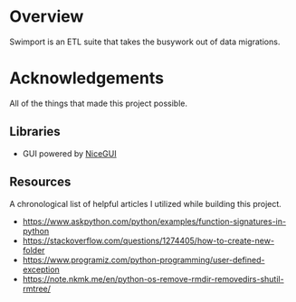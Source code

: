 # Overview

Swimport is an ETL suite that takes the busywork out of data migrations.

# Acknowledgements

All of the things that made this project possible.

## Libraries

- GUI powered by [NiceGUI](https://nicegui.io/)

## Resources

A chronological list of helpful articles I utilized while building this project.

- https://www.askpython.com/python/examples/function-signatures-in-python
- https://stackoverflow.com/questions/1274405/how-to-create-new-folder
- https://www.programiz.com/python-programming/user-defined-exception
- https://note.nkmk.me/en/python-os-remove-rmdir-removedirs-shutil-rmtree/
